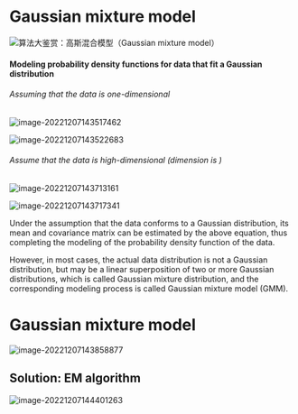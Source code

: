 # Gaussian mixture model

![算法大鉴赏：高斯混合模型（Gaussian mixture model）](https://pic1.zhimg.com/v2-b6855cdc9d61672ea31e83b061c449c9_720w.jpg?source=172ae18b)

#### Modeling probability density functions for data that fit a Gaussian distribution

###### Assuming that the data is one-dimensional

![image-20221207143517462](C:\Users\Lenovo\AppData\Roaming\Typora\typora-user-images\image-20221207143517462.png)

![image-20221207143522683](C:\Users\Lenovo\AppData\Roaming\Typora\typora-user-images\image-20221207143522683.png)

###### Assume that the data is high-dimensional (dimension is )

![image-20221207143713161](C:\Users\Lenovo\AppData\Roaming\Typora\typora-user-images\image-20221207143713161.png)

![image-20221207143717341](C:\Users\Lenovo\AppData\Roaming\Typora\typora-user-images\image-20221207143717341.png)

Under the assumption that the data conforms to a Gaussian distribution, its mean and covariance matrix can be estimated by the above equation, thus completing the modeling of the probability density function of the data.

However, in most cases, the actual data distribution is not a Gaussian distribution, but may be a linear superposition of two or more Gaussian distributions, which is called Gaussian mixture distribution, and the corresponding modeling process is called Gaussian mixture model (GMM).



# Gaussian mixture model

![image-20221207143858877](C:\Users\Lenovo\AppData\Roaming\Typora\typora-user-images\image-20221207143858877.png)



## Solution:  EM algorithm

![image-20221207144401263](C:\Users\Lenovo\AppData\Roaming\Typora\typora-user-images\image-20221207144401263.png)